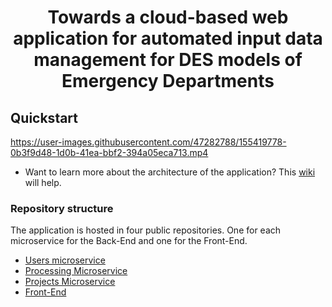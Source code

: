 
<p align="center">
<h1 align="center"> Towards a cloud-based web application for automated input data management for DES models of Emergency Departments 
 </h1>
</p>


## Quickstart




https://user-images.githubusercontent.com/47282788/155419778-0b3f9d48-1d0b-41ea-bbf2-394a05eca713.mp4



* Want to learn more about the architecture of the application? This [wiki](https://github.com/jdmogollonp/idm-des-ed/wiki/2.-Software-architecture)
 will help. 

### Repository structure

The application is hosted in four public repositories. One for each microservice for the Back-End and one for the Front-End.

* [Users microservice](https://github.com/jdmogollonp/idm-des-users-microservice)
* [Processing Microservice](https://github.com/jdmogollonp/idm-des-processing-microservice)
* [Projects Microservice](https://github.com/jdmogollonp/idm-des--projects-microservice)
* [Front-End](https://github.com/jdmogollonp/idm-des-front)
